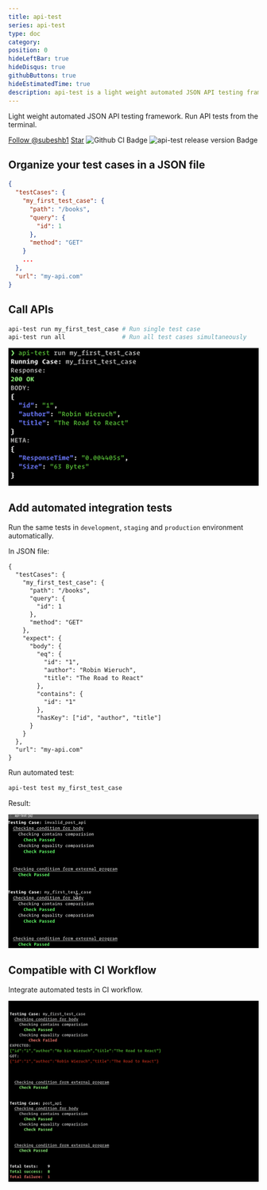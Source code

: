 ```yaml
---
title: api-test
series: api-test
type: doc
category:
position: 0
hideLeftBar: true
hideDisqus: true
githubButtons: true
hideEstimatedTime: true
description: api-test is a light weight automated JSON API testing framework. Run API tests from the terminal. Decrease the time to test API from development to production by using the same cases in development to be tested in production.
---
```


Light weight automated JSON API testing framework. Run API tests from the terminal.

<a class="github-button" href="https://github.com/subeshb1" data-color-scheme="no-preference: dark; light: dark; dark: dark;" data-show-count="true" aria-label="Follow @subeshb1 on GitHub">Follow @subeshb1</a> <a class="github-button" href="https://github.com/subeshb1/api-test" data-color-scheme="no-preference: light; light: light; dark: dark;" data-icon="octicon-star" data-show-count="true" aria-label="Star subeshb1/api-test on GitHub">Star</a>
<img alt="Github CI Badge" class="badge" src="https://github.com/subeshb1/api-test/workflows/CI/badge.svg"> <img class="badge" src="https://img.shields.io/github/v/release/subeshb1/api-test" alt="api-test release version Badge">

## Organize your test cases in a JSON file

```json
{
  "testCases": {
    "my_first_test_case": {
      "path": "/books",
      "query": {
        "id": 1
      },
      "method": "GET"
    }
    ...
  },
  "url": "my-api.com"
}
```

## Call APIs

```sh
api-test run my_first_test_case # Run single test case
api-test run all                # Run all test cases simultaneously
```

![API Response](../../../assets/api-test-run.png)

## Add automated integration tests

Run the same tests in `development`, `staging` and `production` environment automatically.

In JSON file:

```json{10-21}
{
  "testCases": {
    "my_first_test_case": {
      "path": "/books",
      "query": {
        "id": 1
      },
      "method": "GET"
    },
    "expect": {
      "body": {
        "eq": {
          "id": "1",
          "author": "Robin Wieruch",
          "title": "The Road to React"
        },
        "contains": {
          "id": "1"
        },
        "hasKey": ["id", "author", "title"]
      }
    }
  },
  "url": "my-api.com"
}
```

Run automated test:

```sh
api-test test my_first_test_case
```

Result:

![API automated testing](../../../assets/api-test-spec.gif)

## Compatible with CI Workflow

Integrate automated tests in CI workflow.

![Error exit code on failure](../../../assets/api-test-ci.png)
